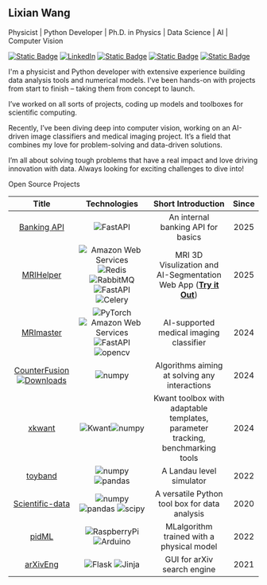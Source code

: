 ## Lixian Wang
Physicist | Python Developer | Ph.D. in Physics |
Data Science | AI | Computer Vision

[![Static Badge](https://img.shields.io/badge/Website-lixianphwang-green)](http://lixianphwang.com/)
[![LinkedIn](https://img.shields.io/badge/LinkedIn-blue?logo=linkedin)](https://www.linkedin.com/in/lixianphys/)
[![Static Badge](https://img.shields.io/badge/PyPi-lixianwang-orange)](https://pypi.org/user/lixianwang/)
[![Static Badge](https://img.shields.io/badge/dockerhub-lx1201-blue)](https://hub.docker.com/u/lx1201)
[![Static Badge](https://img.shields.io/badge/scholar-blue?logo=google-scholar&logoColor=white)](https://scholar.google.com/citations?user=E2-0hTwAAAAJ&hl=en)

I'm a physicist and Python developer with extensive experience building data analysis tools and numerical models. I've been hands-on with projects from start to finish – taking them from concept to launch.

I’ve worked on all sorts of projects, coding up models and toolboxes for scientific computing. 

Recently, I’ve been diving deep into computer vision, working on an AI-driven image classifiers and medical imaging project. It’s a field that combines my love for problem-solving and data-driven solutions.

I’m all about solving tough problems that have a real impact and love driving innovation with data. Always looking for exciting challenges to dive into!


Open Source Projects

| Title | Technologies | Short Introduction | Since |
|:----------:|:----------:|:----------:|:----------:|
| [Banking API](https://github.com/lixianphys/banking-api)|![FastAPI](https://img.shields.io/badge/FastAPI-009688?logo=fastapi&logoColor=white)| An internal banking API for basics | 2025
| [MRIHelper](https://github.com/lixianphys/mrihelper)| ![Amazon Web Services](https://img.shields.io/badge/AWS-black?logo=amazonwebservices&logoColor=white)![Redis](https://img.shields.io/badge/Redis-black?logo=redis) ![RabbitMQ](https://img.shields.io/badge/RabbitMQ-black?logo=rabbitmq) ![FastAPI](https://img.shields.io/badge/FastAPI-009688?logo=fastapi&logoColor=white) ![Celery](https://img.shields.io/badge/Celery-black?logo=celery)| MRI 3D Visulization and AI-Segmentation Web App ([**Try it Out**](https://167.71.58.79)) | 2025
| [MRImaster](https://github.com/lixianphys/MRImaster)| ![PyTorch](https://img.shields.io/badge/PyTorch-black?logo=pytorch) ![Amazon Web Services](https://img.shields.io/badge/AWS-black?logo=amazonwebservices&logoColor=white) ![FastAPI](https://img.shields.io/badge/FastAPI-009688?logo=fastapi&logoColor=white) ![opencv](https://img.shields.io/badge/OpenCV-5C3EE8?logo=opencv&logoColor=white) |  AI-supported medical imaging classifier | 2024 |
| [CounterFusion](https://github.com/lixianphys/Counterfusion) [![Downloads](https://static.pepy.tech/badge/counterfusion)](https://pepy.tech/project/counterfusion)| ![numpy](https://img.shields.io/badge/numpy-013243?logo=numpy&logoColor=white) | Algorithms aiming at solving any interactions | 2024 |
| [xkwant](https://github.com/lixianphys/xkwant) |![Kwant](https://img.shields.io/badge/Kwant-black)![numpy](https://img.shields.io/badge/numpy-013243?logo=numpy&logoColor=white) |Kwant toolbox with adaptable templates, parameter tracking, benchmarking tools| 2024 |
|[toyband](https://github.com/lixianphys/toyband)|![numpy](https://img.shields.io/badge/numpy-013243?logo=numpy&logoColor=white) ![pandas](https://img.shields.io/badge/pandas-150458?logo=pandas&logoColor=white)| A Landau level simulator| 2022 |
|[Scientific-data](https://github.com/lixianphys/Scientific-data)|![numpy](https://img.shields.io/badge/numpy-013243?logo=numpy&logoColor=white) ![pandas](https://img.shields.io/badge/pandas-150458?logo=pandas&logoColor=white) ![scipy](https://img.shields.io/badge/scipy-8CAAE6?logo=scipy&logoColor=white)| A versatile Python tool box for data analysis | 2020 |
|[pidML](https://github.com/lixianphys/pidML)|![RaspberryPi](https://img.shields.io/badge/RaspberryPi-A22846?logo=raspberrypi&logoColor=white) ![Arduino](https://img.shields.io/badge/arduino-00878F?logo=arduino&logoColor=white)| MLalgorithm trained with a physical model | 2022 |
|[arXivEng](https://github.com/lixianphys/arXivEng)|![Flask](https://img.shields.io/badge/Flask-000000?logo=flask&logoColor=white) ![Jinja](https://img.shields.io/badge/jinja-B41717?logo=jinja&logoColor=white)|  GUI for arXiv search engine  | 2021 | 





